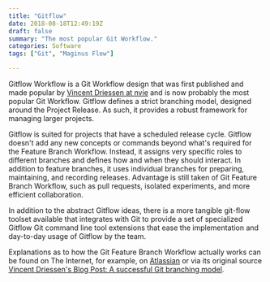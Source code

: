 ```yaml
---
title: "Gitflow"
date: 2018-08-18T12:49:19Z
draft: false
summary: "The most popular Git Workflow."
categories: Software
tags: ["Git", "Maginus Flow"]

---
```

Gitflow Workflow is a Git Workflow design that was first published and made popular by 
[Vincent Driessen at nvie](http://nvie.com/posts/a-successful-git-branching-model/) 
and is now probably the most popular  Git Workflow. Gitflow 
defines a strict branching model, designed around the Project Release. As such, it 
provides a robust framework for managing larger projects.  

Gitflow is suited for projects that have a scheduled release cycle. Gitflow doesn't 
add any new concepts or commands beyond what's required for the Feature Branch Workflow. 
Instead, it assigns very specific roles to different branches and defines how and when 
they should interact. In addition to feature branches, it uses individual branches for 
preparing, maintaining, and recording releases. Advantage is still taken of Git Feature 
Branch Workflow, such as pull requests, isolated experiments, and more efficient collaboration.

In addition to the abstract Gitflow ideas, there is a more tangible git-flow toolset 
available that integrates with Git to provide a set of specialized Gitflow Git 
command line tool extensions that ease the implementation and day-to-day usage of 
Gitflow by the team.

Explanations as to how the Git Feature Branch Workflow actually works can be found 
on The Internet, for example, on 
[Atlassian](https://www.atlassian.com/git/tutorials/comparing-workflows/gitflow-workflow) 
or via its original source 
[Vincent Driessen's Blog Post: A successful Git branching model](http://nvie.com/posts/a-successful-git-branching-model/).
